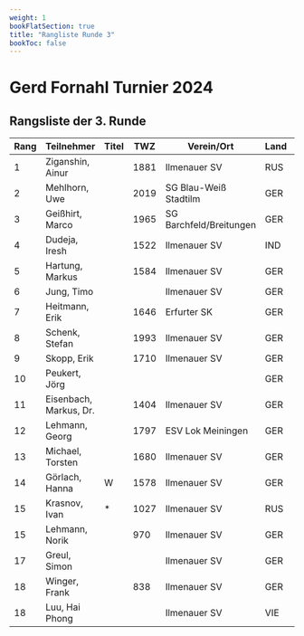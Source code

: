 ```yaml
---
weight: 1
bookFlatSection: true
title: "Rangliste Runde 3"
bookToc: false
---
```


# Gerd Fornahl Turnier 2024

## Rangsliste der 3. Runde

| Rang | Teilnehmer           | Titel | TWZ  | Verein/Ort                | Land | S  | R | V | Punkte | Buchh. | SoBerg |
|------|-----------------------|-------|------|---------------------------|------|----|---|---|--------|--------|--------|
| 1    | Ziganshin, Ainur      |       | 1881 | Ilmenauer SV              | RUS  | 3  | 0 | 0 | 3.0    |  5.5   |  5.50  |
| 2    | Mehlhorn, Uwe         |       | 2019 | SG Blau-Weiß Stadtilm     | GER  | 3  | 0 | 0 | 3.0    |  4.0   |  4.00  |
| 3    | Geißhirt, Marco       |       | 1965 | SG Barchfeld/Breitungen   | GER  | 2  | 0 | 1 | 2.0    |  6.5   |  3.50  |
| 4    | Dudeja, Iresh         |       | 1522 | Ilmenauer SV              | IND  | 2  | 0 | 1 | 2.0    |  6.0   |  3.00  |
| 5    | Hartung, Markus       |       | 1584 | Ilmenauer SV              | GER  | 2  | 0 | 1 | 2.0    |  5.0   |  2.00  |
| 6    | Jung, Timo            |       |      | Ilmenauer SV              | GER  | 1  | 2 | 0 | 2.0    |  3.5   |  2.25  |
| 7    | Heitmann, Erik        |       | 1646 | Erfurter SK               | GER  | 2  | 0 | 1 | 2.0    |  3.0   |  1.00  |
| 8    | Schenk, Stefan        |       | 1993 | Ilmenauer SV              | GER  | 1  | 1 | 1 | 1.5    |  5.0   |  2.00  |
| 9    | Skopp, Erik           |       | 1710 | Ilmenauer SV              | GER  | 1  | 1 | 1 | 1.5    |  4.5   |  0.75  |
| 10   | Peukert, Jörg         |       |      |                           | GER  | 1  | 1 | 1 | 1.5    |  4.0   |  1.50  |
| 11   | Eisenbach, Markus, Dr.|       | 1404 | Ilmenauer SV              | GER  | 1  | 1 | 1 | 1.5    |  3.5   |  0.75  |
| 12   | Lehmann, Georg        |       | 1797 | ESV Lok Meiningen         | GER  | 1  | 0 | 2 | 1.0    |  6.0   |  1.00  |
| 13   | Michael, Torsten      |       | 1680 | Ilmenauer SV              | GER  | 0  | 2 | 1 | 1.0    |  5.5   |  1.75  |
| 14   | Görlach, Hanna        | W     | 1578 | Ilmenauer SV              | GER  | 1  | 0 | 2 | 1.0    |  5.0   |  0.00  |
| 15   | Krasnov, Ivan         | *     | 1027 | Ilmenauer SV              | RUS  | 1  | 0 | 2 | 1.0    |  3.0   |  0.00  |
| 15   | Lehmann, Norik        |       |  970 | Ilmenauer SV              | GER  | 1  | 0 | 2 | 1.0    |  3.0   |  0.00  |
| 17   | Greul, Simon          |       |      | Ilmenauer SV              | GER  | 0  | 0 | 0 | 0.0    |  4.5   |  0.00  |
| 18   | Winger, Frank         |       |  838 | Ilmenauer SV              | GER  | 0  | 0 | 3 | 0.0    |  4.0   |  0.00  |
| 18   | Luu, Hai Phong        |       |      | Ilmenauer SV              | VIE  | 0  | 0 | 3 | 0.0    |  4.0   |  0.00  |